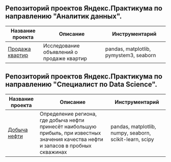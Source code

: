 ## Репозиторий проектов Яндекс.Практикума по направлению "Аналитик данных".
| Название проекта      | Описание                                   | Инструментарий                         |
| --------------------- |--------------------------------------------| ---------------------------------------|
| [Продажа квартир](https://github.com/ZhannaSergeeva/praktikum/tree/main/Real_market_analysis)            | Исследование объявлений о продаже квартир  | pandas, matplotlib, pymystem3, seaborn |

## Репозиторий проектов Яндекс.Практикума по направлению "Специалист по Data Science".
| Название проекта      | Описание                                   | Инструментарий              |
| --------------------- |--------------------------------------------| ----------------------------|
|[Добыча нефти]()       |  Определение региона, где добыча нефти принесёт наибольшую прибыль, при известных значения качества нефти и запасов в пробных скважинах                                          | pandas, matplotlib, numpy, seaborn, scikit-learn, scipy |
